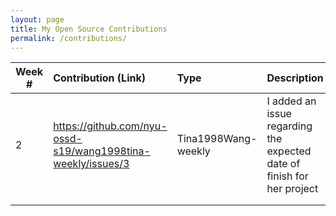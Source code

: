 ```yaml
---
layout: page
title: My Open Source Contributions
permalink: /contributions/
---
```


<!-- 
Type of the contribution should be "Wikipedia edit", "OpenStreet Map feature", "Documentation", "Course website", "Blog", 
"Browse Add-on", etc. 

The descriptioin should include a brief summary of what you did. 

Replace the first row with your contribution. 

--> 





| Week #       | Contribution (Link)  | Type  | Description | 
|---|:---|:---|:---| 
|  2   |  https://github.com/nyu-ossd-s19/wang1998tina-weekly/issues/3  |  Tina1998Wang-weekly  |   I added an issue regarding the expected date of finish for her project   |
|     |     |     |      |
|     |     |     |      |
